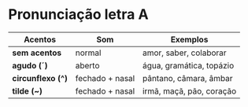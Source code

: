 # Pronunciação letra A

| Acentos             | Som             | Exemplos                 |
| --                  | --              | --                       |
| **sem acentos**     | normal          | amor, saber, colaborar   |
| **agudo (´)**       | aberto          | água, gramática, topázio |
| **circunflexo (^)** | fechado + nasal | pântano, câmara, âmbar   |
| **tilde (~)**       | fechado + nasal | irmã, maçã, pão, coração |
